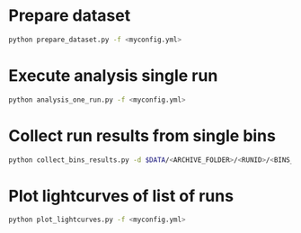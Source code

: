 # Prepare dataset

```bash
python prepare_dataset.py -f <myconfig.yml>
```

# Execute analysis single run

```bash
python analysis_one_run.py -f <myconfig.yml>
```

# Collect run results from single bins

```bash
python collect_bins_results.py -d $DATA/<ARCHIVE_FOLDER>/<RUNID>/<BINS_PARENT_FOLDER> -r <RUNID>
```

# Plot lightcurves of list of runs

```bash
python plot_lightcurves.py -f <myconfig.yml>
```